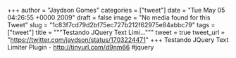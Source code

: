 
+++
author = "Jaydson Gomes"
categories = ["tweet"]
date = "Tue May 05 04:26:55 +0000 2009"
draft = false
image = "No media found for this Tweet"
slug = "1c83f7cd79d2bf75ec727b212f62975e84abbc79"
tags = ["tweet"]
title = """Testando JQuery Text Limi..."""
tweet = true
tweet_url = "https://twitter.com/jaydson/status/1703224471"
+++
Testando JQuery Text Limiter Plugin - http://tinyurl.com/d9nm66 #jquery
